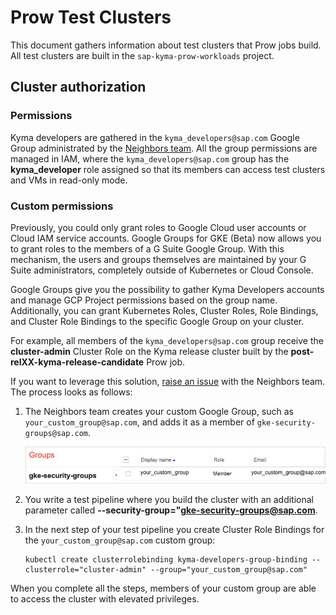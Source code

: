 # Prow Test Clusters

This document gathers information about test clusters that Prow jobs build. All test clusters are built in the `sap-kyma-prow-workloads` project.


## Cluster authorization

### Permissions

Kyma developers are gathered in the `kyma_developers@sap.com` Google Group administrated by the [Neighbors team](https://github.com/orgs/kyma-project/teams/prow/members?utf8=%E2%9C%93&query=role%3Amaintainer). All the group permissions are managed in IAM, where the `kyma_developers@sap.com` group has the **kyma_developer** role assigned so that its members can access test clusters and VMs in read-only mode.

### Custom permissions

Previously, you could only grant roles to Google Cloud user accounts or Cloud IAM service accounts. Google Groups for GKE (Beta) now allows you to grant roles to the members of a G Suite Google Group. With this mechanism, the users and groups themselves are maintained by your G Suite administrators, completely outside of Kubernetes or Cloud Console.

Google Groups give you the possibility to gather Kyma Developers accounts and manage GCP Project permissions based on the group name. Additionally, you can grant Kubernetes Roles, Cluster Roles, Role Bindings, and Cluster Role Bindings to the specific Google Group on your cluster.

For example, all members of the `kyma_developers@sap.com` group receive the **cluster-admin** Cluster Role on the Kyma release cluster built by the **post-relXX-kyma-release-candidate** Prow job.

If you want to leverage this solution, [raise an issue](https://github.com/kyma-project/test-infra/issues/new/choose) with the Neighbors team. The process looks as follows:

1. The Neighbors team creates your custom Google Group, such as `your_custom_group@sap.com`, and adds it as a member of `gke-security-groups@sap.com`.

    ![dashboards](/docs/prow/assets/GGroups.png)

2. You write a test pipeline where you build the cluster with an additional parameter called **--security-group="gke-security-groups@sap.com**. 

3. In the next step of your test pipeline you create Cluster Role Bindings for the `your_custom_group@sap.com` custom group:

    ```
    kubectl create clusterrolebinding kyma-developers-group-binding --clusterrole="cluster-admin" --group="your_custom_group@sap.com"
    ```

When you complete all the steps, members of your custom group are able to access the cluster with elevated privileges.
